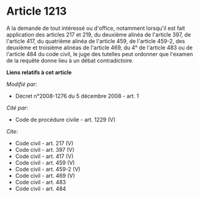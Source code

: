 # Article 1213

A la demande de tout intéressé ou d'office, notamment lorsqu'il est fait application des articles 217 et 219, du deuxième
alinéa de l'article 397, de l'article 417, du quatrième alinéa de l'article 459, de l'article 459-2, des deuxième et
troisième alinéas de l'article 469, du 4° de l'article 483 ou de l'article 484 du code civil, le juge des tutelles peut
ordonner que l'examen de la requête donne lieu à un débat contradictoire.

**Liens relatifs à cet article**

_Modifié par_:

  - Décret n°2008-1276 du 5 décembre 2008 - art. 1

_Cité par_:

  - Code de procédure civile - art. 1229 (V)

_Cite_:

  - Code civil - art. 217 (V)
  - Code civil - art. 397 (V)
  - Code civil - art. 417 (V)
  - Code civil - art. 459 (V)
  - Code civil - art. 459-2 (V)
  - Code civil - art. 469 (V)
  - Code civil - art. 483
  - Code civil - art. 484
